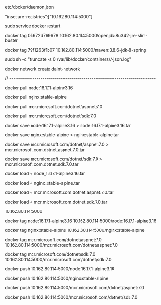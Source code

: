 etc/docker/daemon.json

"insecure-registries":["10.162.80.114:5000"]

sudo service docker restart

docker tag 05672d769678 10.162.80.114:5000/openjdk:8u342-jre-slim-buster

docker tag 79f1263f1b07 10.162.80.114:5000/maven:3.8.6-jdk-8-spring

sudo sh -c "truncate -s 0 /var/lib/docker/containers/*/*-json.log"

docker network create daint-network

// ---------------------------------------------------------------------------

docker pull node:16.17.1-alpine3.16

docker pull nginx:stable-alpine

docker pull mcr.microsoft.com/dotnet/aspnet:7.0

docker pull mcr.microsoft.com/dotnet/sdk:7.0

docker save node:16.17.1-alpine3.16 > node:16.17.1-alpine3.16.tar

docker save nginx:stable-alpine > nginx:stable-alpine.tar

docker save mcr.microsoft.com/dotnet/aspnet:7.0 > mcr.microsoft.com.dotnet.aspnet.7.0.tar

docker save mcr.microsoft.com/dotnet/sdk:7.0 > mcr.microsoft.com.dotnet.sdk.7.0.tar

docker load < node_16.17.1-alpine3.16.tar

docker load < nginx_stable-alpine.tar

docker load < mcr.microsoft.com.dotnet.aspnet.7.0.tar

docker load < mcr.microsoft.com.dotnet.sdk.7.0.tar

10.162.80.114:5000

docker tag node:16.17.1-alpine3.16 10.162.80.114:5000/node:16.17.1-alpine3.16

docker tag nginx:stable-alpine 10.162.80.114:5000/nginx:stable-alpine

docker tag mcr.microsoft.com/dotnet/aspnet:7.0 10.162.80.114:5000/mcr.microsoft.com/dotnet/aspnet:7.0

docker tag mcr.microsoft.com/dotnet/sdk:7.0 10.162.80.114:5000/mcr.microsoft.com/dotnet/sdk:7.0

docker push 10.162.80.114:5000/node:16.17.1-alpine3.16

docker push 10.162.80.114:5000/nginx:stable-alpine

docker push 10.162.80.114:5000/mcr.microsoft.com/dotnet/aspnet:7.0

docker push 10.162.80.114:5000/mcr.microsoft.com/dotnet/sdk:7.0